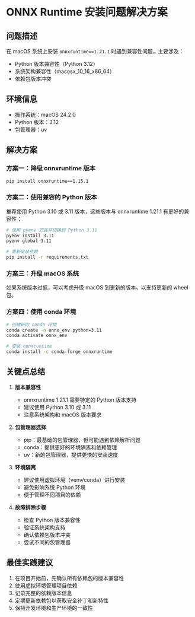 # ONNX Runtime 安装问题解决方案

## 问题描述

在 macOS 系统上安装 `onnxruntime==1.21.1` 时遇到兼容性问题，主要涉及：
- Python 版本兼容性（Python 3.12）
- 系统架构兼容性（macosx_10_16_x86_64）
- 依赖包版本冲突

## 环境信息

- 操作系统：macOS 24.2.0
- Python 版本：3.12
- 包管理器：uv

## 解决方案

### 方案一：降级 onnxruntime 版本

```bash
pip install onnxruntime==1.15.1
```

### 方案二：使用兼容的 Python 版本

推荐使用 Python 3.10 或 3.11 版本，这些版本与 onnxruntime 1.21.1 有更好的兼容性：

```bash
# 使用 pyenv 安装并切换到 Python 3.11
pyenv install 3.11
pyenv global 3.11

# 重新安装依赖
pip install -r requirements.txt
```

### 方案三：升级 macOS 系统

如果系统版本过低，可以考虑升级 macOS 到更新的版本，以支持更新的 wheel 包。

### 方案四：使用 conda 环境

```bash
# 创建新的 conda 环境
conda create -n onnx_env python=3.11
conda activate onnx_env

# 安装 onnxruntime
conda install -c conda-forge onnxruntime
```

## 关键点总结

1. **版本兼容性**
   - onnxruntime 1.21.1 需要特定的 Python 版本支持
   - 建议使用 Python 3.10 或 3.11
   - 注意系统架构和 macOS 版本要求

2. **包管理器选择**
   - pip：最基础的包管理器，但可能遇到依赖解析问题
   - conda：提供更好的环境隔离和依赖管理
   - uv：新的包管理器，提供更快的安装速度

3. **环境隔离**
   - 建议使用虚拟环境（venv/conda）进行安装
   - 避免影响系统 Python 环境
   - 便于管理不同项目的依赖

4. **故障排除步骤**
   - 检查 Python 版本兼容性
   - 验证系统架构支持
   - 确认依赖包版本冲突
   - 尝试不同的包管理器

## 最佳实践建议

1. 在项目开始前，先确认所有依赖包的版本兼容性
2. 使用虚拟环境管理项目依赖
3. 记录完整的依赖版本信息
4. 定期更新依赖包以获取安全补丁和新特性
5. 保持开发环境和生产环境的一致性 